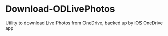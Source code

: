 # Download-ODLivePhotos
Utility to download Live Photos from OneDrive, backed up by iOS OneDrive app

